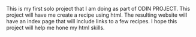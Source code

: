 This is my first solo project that I am doing as part of ODIN PROJECT.  This project will have me create a recipe using html. The resulting website will have 
an index page that will include links to a few recipes.  I hope this project will help me hone my html skills. 

